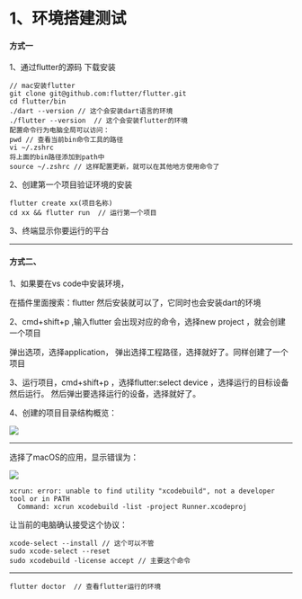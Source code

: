 # 1、环境搭建测试

#### 方式一 <a href="#fang-shi-yi" id="fang-shi-yi"></a>

1、通过flutter的源码 下载安装

```
// mac安装flutter
git clone git@github.com:flutter/flutter.git
cd flutter/bin
./dart --version // 这个会安装dart语言的环境
./flutter --version  // 这个会安装flutter的环境
配置命令行为电脑全局可以访问：
pwd // 查看当前bin命令工具的路径
vi ~/.zshrc
将上面的bin路径添加到path中
source ~/.zshrc // 这样配置更新，就可以在其他地方使用命令了
```

2、创建第一个项目验证环境的安装

```
flutter create xx(项目名称)
cd xx && flutter run  // 运行第一个项目
```

3、终端显示你要运行的平台

***

#### 方式二、 <a href="#fang-shi-er" id="fang-shi-er"></a>

1、如果要在vs code中安装环境，

在插件里面搜索：flutter 然后安装就可以了，它同时也会安装dart的环境

2、cmd+shift+p ,输入flutter 会出现对应的命令，选择new project ，就会创建一个项目

弹出选项，选择application， 弹出选择工程路径，选择就好了。同样创建了一个项目

3、运行项目，cmd+shift+p ，选择flutter:select device ，选择运行的目标设备然后运行。 然后弹出要选择运行的设备，选择就好了。

4、创建的项目目录结构概览：

![](https://hly-tech.gitbook.io/\~gitbook/image?url=https%3A%2F%2F764100584-files.gitbook.io%2F%7E%2Ffiles%2Fv0%2Fb%2Fgitbook-x-prod.appspot.com%2Fo%2Fspaces%252FrMTD6xCseNAU1Q3lwbXT%252Fuploads%252F8uIuYOAyixhzpxbRMtNz%252Fimage.png%3Falt%3Dmedia%26token%3D9b0cf2d8-6ed3-4f12-a46f-390f8c05a4c5\&width=768\&dpr=4\&quality=100\&sign=d34bd203\&sv=1)

***

选择了macOS的应用，显示错误为：

![](https://hly-tech.gitbook.io/\~gitbook/image?url=https%3A%2F%2F764100584-files.gitbook.io%2F%7E%2Ffiles%2Fv0%2Fb%2Fgitbook-x-prod.appspot.com%2Fo%2Fspaces%252FrMTD6xCseNAU1Q3lwbXT%252Fuploads%252FbHhQtXt0Xpwvl4vtNWAs%252Fimage.png%3Falt%3Dmedia%26token%3Df868fa42-bde9-4780-8353-db3ee042441c\&width=768\&dpr=4\&quality=100\&sign=cf815760\&sv=1)

```
xcrun: error: unable to find utility "xcodebuild", not a developer
tool or in PATH
  Command: xcrun xcodebuild -list -project Runner.xcodeproj
```

让当前的电脑确认接受这个协议：

```
xcode-select --install // 这个可以不管
sudo xcode-select --reset
sudo xcodebuild -license accept // 主要这个命令
```

***

```
flutter doctor  // 查看flutter运行的环境
```

[\
](https://hly-tech.gitbook.io/front-end/flutter/chang-jian-gong-ju-dian/jie-tu)
